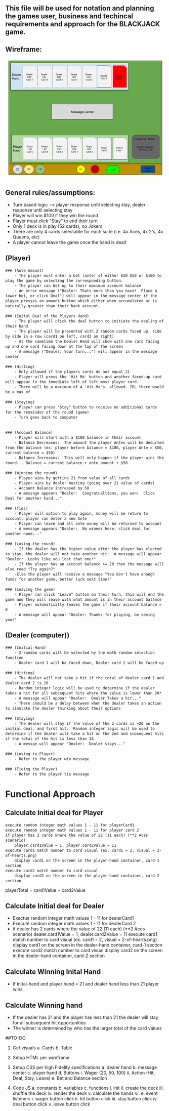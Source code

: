 ## This file will be used for notation and planning the games user, business and techincal requirements and approach for the BLACKJACK game.

## Wireframe:
![](./wireframes/blackjack_wireframe1.png)

## General rules/assumptions:
- Turn based logic --> player response until selecting stay, dealer response until selecting stay
- Player will win $100 if they win the round
- Player must click "Stay" to end their turn
- Only 1 deck is in play (52 cards), no Jokers
- There are only 4 cards selectable for each suite (i.e. 4x Aces, 4x 2's, 4x Queens, etc)
- A player cannot leave the game once the hand is dealt


## (Player)
    ### (Ante Amount)
        - The player must enter a bet (ante) of either $20 $50 or $100 to play the game by selecting the corresponding button.
        - The player can bet up to their maximum account balance
        - An error message ("Dealer: Thats more than you have!  Place a lower bet, or click Deal") will appear in the message center if the player presses an amount button which either when accumulated or is naturally greater than their bank account.  

    ### (Inital Deal of the Players Hand)
        - The player will click the deal button to initiate the dealing of their hand
        - The player will be presented with 2 random cards faced up, side by side in a row (card1 on left, card2 on right)
        - At the sametime the Dealer Hand will show with one card facing up and one card facing down at the top of the screen
        - A message ("Dealer: Your turn...") will appear in the message center

    ### (Hitting)
        - Only allowed if the players cards do not equal 21 
        - Player will press the 'Hit Me' button and another faced-up card will appear to the immediate left of left most player card.
        - There will be a maximum of 4 'Hit Me's, allowed. IRL there would be a max of 

    ### (Staying)
        - Player can press "Stay" button to receive no additional cards for the remainder of the round (game)
        - Turn goes back to computer


    ### (Account Balance)
        - Player will start with a $100 balance in their account
        - Balance Decreases:  The amount the player Antes will be deducted from the balance (ex: player before balance = $100, player Ante = $50, current balance = $50)
        - Balance Increases:  This will only happen if the player wins the round... Balance = current balance + ante amount + $50

    ### (Winning the round)
        - Player wins by getting 21 from value of all cards
        - Player wins by dealer busting (going over 21 value of cards)
        - Account Balance increased by 50
        - A message appears "Dealer:  Congratualtions, you won!  Click Deal for another hand..."
    
    ### (Ties)
        - Player will option to play again, money will be return to account, player can enter a new Ante
        - Player can leave and all ante money will be returned to account
        - A message appears "Dealer:  No winner here, click deal for another hand..."
    
    ### (Losing the round)
        - If the dealer has the higher value after the player has elected to stay, the dealer will not take another hit.  A message will appear "Dealer:  Looks like you lost that one!"  
        - If the player has an account balance >= 20 then the message will also read "Try again?"
        -Else the player will receive a message "You don't have enough funds for another game, better luck next time!"

    ### (Leaving the game)
        - Player can click "Leave" button on their turn, this will end the game and they will leave with what amount is in their account balance
        - Player automatically leaves the game if their account balance = 0
        - A message will appear "Dealer: Thanks for playing, be seeing you!"

## (Dealer (computer))
    ### (Initial Hand)
        - 2 random cards will be selected by the math random selection function
        - Dealer card 1 will be faced down, Dealer card 2 will be faced up

    ### (Hitting)
        - The dealer will not take a hit if the total of dealer card 1 and dealer card 2 is 20
        - Random integer logic will be used to determine if the dealer takes a hit for all subsequent hits where the value is lower than 20*
        - A message will appear "Dealer:  Dealer Takes a hit..."
        - There should be a delay between when the dealer takes an action to simulate the dealer thinking about their options

    ### (Staying)
        - The dealer will stay if the value of the 2 cards is =20 on the initial deal, and first hit.  Random integer logic will be used to determine if the dealer will take a hit on the 2nd and subsequent hits if the total of the hit is less than 18
        - A messge will appear "Dealer:  Dealer stays..."

    ### (Losing to Player)
        - Refer to the player win message 

    ### (Tieing the Player)
        - Refer to the player tie message

# Functional Approach

## Calculate Initial deal for Player
    execute random integer math values 1 - 11 for playerCard1
    execute random integer math values 1 - 11 for player card 2
    if player has 2 cards where the value of 22 (11 each) (**2 Aces scenario)
        player.card1Value = 1, player.card2Value = 11
    execute card1 match number to card visual (ex. card1 = 2, visual = 2-of-hearts.png)
        display card1 on the screen in the player-hand container, card-1 section
    execute card2 match number to card visual 
        display card2 on the screen in the player-hand container, card-2 section
 
playerTotal = card1Value + card2Value

## Calculate Initial deal for Dealer
- Exectue random integer math values 1 - 11 for dealerCard1
- Execute random integer math values 1 - 11 for dealerCard 2
- if dealer has 2 cards where the value of 22 (11 each) (**2 Aces scenario)
        dealer.card1Value = 1, dealer.card2Value = 11
    execute card1 match number to card visual (ex. card1 = 2, visual = 2-of-hearts.png)
     display card1 on the screen in the dealer-hand container, card-1 section
    execute card2 match number to card visual 
        display card2 on the screen in the dealer-hand container, card-2 section
    
## Calculate Winning Inital Hand
 - If inital-hand and player hand = 21 and dealer hand less than 21
    player wins

## Calculate Winning hand
 - If the dealer has 21 and the player has less than 21 the dealer will stay for all subsequent hit opportunities
 - The winner is determined by who has the larger total of the card values

##TO-DO
1. Get visuals
    a. Cards
    b. Table

2. Setup HTML per wireframe

3. Setup CSS per high Fidelity specifications
    a. dealer hand
    b. message center
    c. player hand
    d. Buttons
        i. Wager (20, 50, 100)
        ii. Action (Hit, Deal, Stay, Leave)
    e. Bet and Balance section

4. Code JS
    a. constants
    b. variables
    c. functions
        i. init
        ii. create the deck
        iii. shuffle the deck
        iv. render the deck
        v. calculate the hands
        vi.
    e. event listeners
        i. wager button click
        ii. hit button click
        iii. stay button click
        iv. deal button click
        v. leave button click

